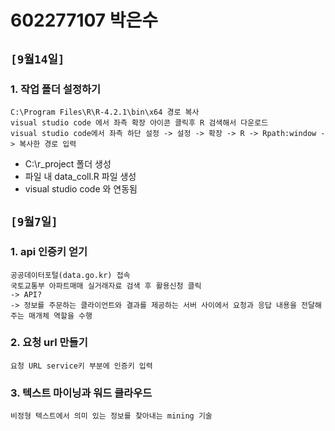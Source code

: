 # 602277107 박은수
## `[9월14일]`
### 1. 작업 폴더 설정하기
```
C:\Program Files\R\R-4.2.1\bin\x64 경로 복사
visual studio code 에서 좌측 확장 아이콘 클릭후 R 검색해서 다운로드
visual studio code에서 좌측 하단 설정 -> 설정 -> 확장 -> R -> Rpath:window -> 복사한 경로 입력
```
* C:\r_project 폴더 생성
* 파일 내 data_coll.R 파일 생성
* visual studio code 와 연동됨

## `[9월7일]`
### 1. api 인증키 얻기
```
공공데이터포털(data.go.kr) 접속
국토교통부 아파트매매 실거래자료 검색 후 활용신청 클릭
-> API?
-> 정보를 주문하는 클라이언트와 결과를 제공하는 서버 사이에서 요청과 응답 내용을 전달해 주는 매개체 역할을 수행
```

### 2. 요청 url 만들기
```
요청 URL service키 부분에 인증키 입력
```
### 3. 텍스트 마이닝과 워드 클라우드
```
비정형 텍스트에서 의미 있는 정보를 찾아내는 mining 기술
```

